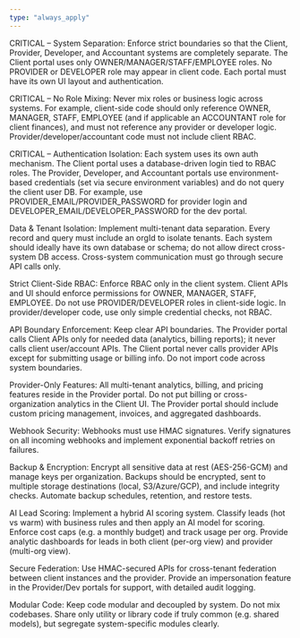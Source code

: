 ```yaml
---
type: "always_apply"
---
```


CRITICAL – System Separation: Enforce strict boundaries so that the Client, Provider, Developer, and Accountant systems are completely separate. The Client portal uses only OWNER/MANAGER/STAFF/EMPLOYEE roles. No PROVIDER or DEVELOPER role may appear in client code. Each portal must have its own UI layout and authentication.

CRITICAL – No Role Mixing: Never mix roles or business logic across systems. For example, client-side code should only reference OWNER, MANAGER, STAFF, EMPLOYEE (and if applicable an ACCOUNTANT role for client finances), and must not reference any provider or developer logic. Provider/developer/accountant code must not include client RBAC.

CRITICAL – Authentication Isolation: Each system uses its own auth mechanism. The Client portal uses a database-driven login tied to RBAC roles. The Provider, Developer, and Accountant portals use environment-based credentials (set via secure environment variables) and do not query the client user DB. For example, use PROVIDER_EMAIL/PROVIDER_PASSWORD for provider login and DEVELOPER_EMAIL/DEVELOPER_PASSWORD for the dev portal.

Data & Tenant Isolation: Implement multi-tenant data separation. Every record and query must include an orgId to isolate tenants. Each system should ideally have its own database or schema; do not allow direct cross-system DB access. Cross-system communication must go through secure API calls only.

Strict Client-Side RBAC: Enforce RBAC only in the client system. Client APIs and UI should enforce permissions for OWNER, MANAGER, STAFF, EMPLOYEE. Do not use PROVIDER/DEVELOPER roles in client-side logic. In provider/developer code, use only simple credential checks, not RBAC.

API Boundary Enforcement: Keep clear API boundaries. The Provider portal calls Client APIs only for needed data (analytics, billing reports); it never calls client user/account APIs. The Client portal never calls provider APIs except for submitting usage or billing info. Do not import code across system boundaries.

Provider-Only Features: All multi-tenant analytics, billing, and pricing features reside in the Provider portal. Do not put billing or cross-organization analytics in the Client UI. The Provider portal should include custom pricing management, invoices, and aggregated dashboards.

Webhook Security: Webhooks must use HMAC signatures. Verify signatures on all incoming webhooks and implement exponential backoff retries on failures.

Backup & Encryption: Encrypt all sensitive data at rest (AES-256-GCM) and manage keys per organization. Backups should be encrypted, sent to multiple storage destinations (local, S3/Azure/GCP), and include integrity checks. Automate backup schedules, retention, and restore tests.

AI Lead Scoring: Implement a hybrid AI scoring system. Classify leads (hot vs warm) with business rules and then apply an AI model for scoring. Enforce cost caps (e.g. a monthly budget) and track usage per org. Provide analytic dashboards for leads in both client (per-org view) and provider (multi-org view).

Secure Federation: Use HMAC-secured APIs for cross-tenant federation between client instances and the provider. Provide an impersonation feature in the Provider/Dev portals for support, with detailed audit logging.

Modular Code: Keep code modular and decoupled by system. Do not mix codebases. Share only utility or library code if truly common (e.g. shared models), but segregate system-specific modules clearly.
